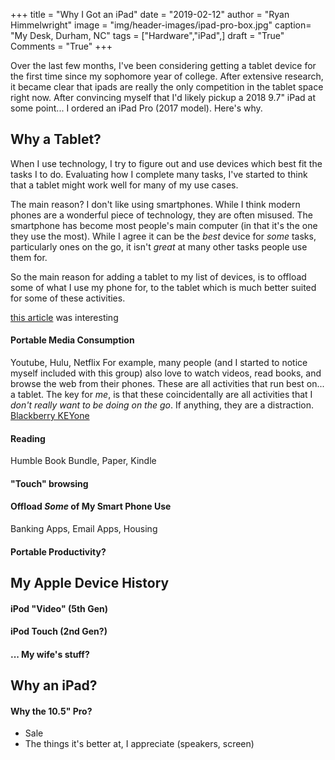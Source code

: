 +++
title  = "Why I Got an iPad"
date   = "2019-02-12"
author = "Ryan Himmelwright"
image  = "img/header-images/ipad-pro-box.jpg"
caption= "My Desk, Durham, NC"
tags   = ["Hardware","iPad",]
draft  = "True"
Comments = "True"
+++

Over the last few months, I've been considering getting a tablet device for the
first time since my sophomore year of college. After extensive research, it
became clear that ipads are really the only competition in the tablet
space right now. After convincing myself that I'd likely pickup a 2018 9.7" iPad at some
point... I ordered an iPad Pro (2017 model). Here's why.

<!--more-->

## Why a Tablet?
When I use technology, I try to figure out and use devices which best fit the
tasks I to do. Evaluating how I complete many tasks, I've started to think that
a tablet might work well for many of my use cases.

The main reason? I don't like using smartphones. While I think modern phones
are a wonderful piece of technology, they are often misused. The smartphone has
become most people's main computer (in that it's the one they use the most).
While I agree it can be the *best* device for *some* tasks, particularly ones
on the go, it isn't *great* at many other tasks people use them for.

So the main reason for adding a tablet to my list of devices, is to offload
some of what I use my phone for, to the tablet which is much better suited for
some of these activities.


[this article](http://calnewport.com/blog/2019/01/08/are-smartphones-necessary-anymore/) was interesting


#### Portable Media Consumption
Youtube, Hulu, Netflix
For example, many people (and
I started to notice myself included with this group) also love to watch videos,
read books, and browse the web from their phones. These are all activities that
run best on... a tablet. The key for *me*, is that these coincidentally are
all activities that I *don't really want to be doing on the go*. If anything,
they are a distraction.
[Blackberry KEYone](https://blackberrymobile.com/us/product/blackberry-keyone/)

#### Reading

Humble Book Bundle, Paper, Kindle

#### "Touch" browsing

#### Offload *Some* of My Smart Phone Use
Banking Apps, Email Apps, Housing

#### Portable Productivity?


## My Apple Device History
#### iPod "Video" (5th Gen)

#### iPod Touch (2nd Gen?)

#### ... My wife's stuff?

## Why an iPad?


#### Why the 10.5" Pro?
- Sale
- The things it's better at, I appreciate (speakers, screen)

